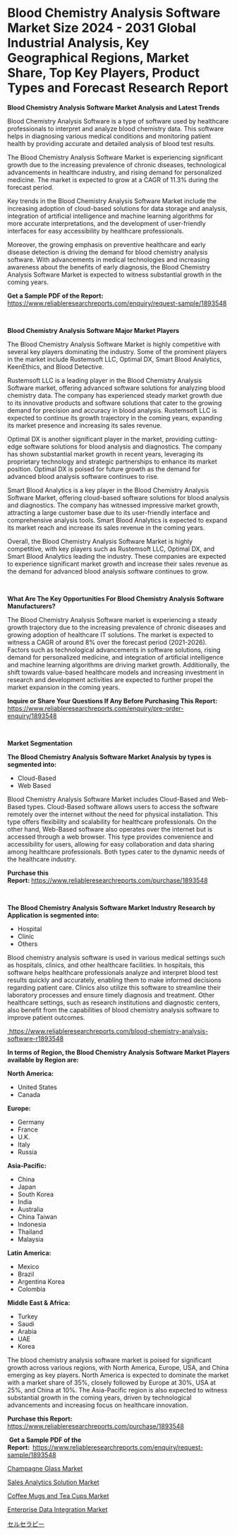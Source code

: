<p><h1>Blood Chemistry Analysis Software Market Size 2024 - 2031 Global Industrial Analysis, Key Geographical Regions, Market Share, Top Key Players, Product Types and Forecast Research Report</h1></p><p><strong>Blood Chemistry Analysis Software Market Analysis and Latest Trends</strong></p>
<p><p>Blood Chemistry Analysis Software is a type of software used by healthcare professionals to interpret and analyze blood chemistry data. This software helps in diagnosing various medical conditions and monitoring patient health by providing accurate and detailed analysis of blood test results.</p><p>The Blood Chemistry Analysis Software Market is experiencing significant growth due to the increasing prevalence of chronic diseases, technological advancements in healthcare industry, and rising demand for personalized medicine. The market is expected to grow at a CAGR of 11.3% during the forecast period.</p><p>Key trends in the Blood Chemistry Analysis Software Market include the increasing adoption of cloud-based solutions for data storage and analysis, integration of artificial intelligence and machine learning algorithms for more accurate interpretations, and the development of user-friendly interfaces for easy accessibility by healthcare professionals.</p><p>Moreover, the growing emphasis on preventive healthcare and early disease detection is driving the demand for blood chemistry analysis software. With advancements in medical technologies and increasing awareness about the benefits of early diagnosis, the Blood Chemistry Analysis Software Market is expected to witness substantial growth in the coming years.</p></p>
<p><strong>Get a Sample PDF of the Report:&nbsp;</strong> <a href="https://www.reliableresearchreports.com/enquiry/request-sample/1893548">https://www.reliableresearchreports.com/enquiry/request-sample/1893548</a></p>
<p>&nbsp;</p>
<p><strong>Blood Chemistry Analysis Software Major Market Players</strong></p>
<p><p>The Blood Chemistry Analysis Software Market is highly competitive with several key players dominating the industry. Some of the prominent players in the market include Rustemsoft LLC, Optimal DX, Smart Blood Analytics, KeenEthics, and Blood Detective.</p><p>Rustemsoft LLC is a leading player in the Blood Chemistry Analysis Software market, offering advanced software solutions for analyzing blood chemistry data. The company has experienced steady market growth due to its innovative products and software solutions that cater to the growing demand for precision and accuracy in blood analysis. Rustemsoft LLC is expected to continue its growth trajectory in the coming years, expanding its market presence and increasing its sales revenue.</p><p>Optimal DX is another significant player in the market, providing cutting-edge software solutions for blood analysis and diagnostics. The company has shown substantial market growth in recent years, leveraging its proprietary technology and strategic partnerships to enhance its market position. Optimal DX is poised for future growth as the demand for advanced blood analysis software continues to rise.</p><p>Smart Blood Analytics is a key player in the Blood Chemistry Analysis Software Market, offering cloud-based software solutions for blood analysis and diagnostics. The company has witnessed impressive market growth, attracting a large customer base due to its user-friendly interface and comprehensive analysis tools. Smart Blood Analytics is expected to expand its market reach and increase its sales revenue in the coming years.</p><p>Overall, the Blood Chemistry Analysis Software Market is highly competitive, with key players such as Rustemsoft LLC, Optimal DX, and Smart Blood Analytics leading the industry. These companies are expected to experience significant market growth and increase their sales revenue as the demand for advanced blood analysis software continues to grow.</p></p>
<p>&nbsp;</p>
<p><strong>What Are The Key Opportunities For Blood Chemistry Analysis Software Manufacturers?</strong></p>
<p><p>The Blood Chemistry Analysis Software market is experiencing a steady growth trajectory due to the increasing prevalence of chronic diseases and growing adoption of healthcare IT solutions. The market is expected to witness a CAGR of around 8% over the forecast period (2021-2026). Factors such as technological advancements in software solutions, rising demand for personalized medicine, and integration of artificial intelligence and machine learning algorithms are driving market growth. Additionally, the shift towards value-based healthcare models and increasing investment in research and development activities are expected to further propel the market expansion in the coming years.</p></p>
<p><strong>Inquire or Share Your Questions If Any Before Purchasing This Report:</strong> <a href="https://www.reliableresearchreports.com/enquiry/pre-order-enquiry/1893548">https://www.reliableresearchreports.com/enquiry/pre-order-enquiry/1893548</a></p>
<p>&nbsp;</p>
<p><strong>Market Segmentation</strong></p>
<p><strong>The Blood Chemistry Analysis Software Market Analysis by types is segmented into:</strong></p>
<p><ul><li>Cloud-Based</li><li>Web Based</li></ul></p>
<p><p>Blood Chemistry Analysis Software Market includes Cloud-Based and Web-Based types. Cloud-Based software allows users to access the software remotely over the internet without the need for physical installation. This type offers flexibility and scalability for healthcare professionals. On the other hand, Web-Based software also operates over the internet but is accessed through a web browser. This type provides convenience and accessibility for users, allowing for easy collaboration and data sharing among healthcare professionals. Both types cater to the dynamic needs of the healthcare industry.</p></p>
<p><strong>Purchase this Report:&nbsp;</strong><a href="https://www.reliableresearchreports.com/purchase/1893548">https://www.reliableresearchreports.com/purchase/1893548</a></p>
<p>&nbsp;</p>
<p><strong>The Blood Chemistry Analysis Software Market Industry Research by Application is segmented into:</strong></p>
<p><ul><li>Hospital</li><li>Clinic</li><li>Others</li></ul></p>
<p><p>Blood chemistry analysis software is used in various medical settings such as hospitals, clinics, and other healthcare facilities. In hospitals, this software helps healthcare professionals analyze and interpret blood test results quickly and accurately, enabling them to make informed decisions regarding patient care. Clinics also utilize this software to streamline their laboratory processes and ensure timely diagnosis and treatment. Other healthcare settings, such as research institutions and diagnostic centers, also benefit from the capabilities of blood chemistry analysis software to improve patient outcomes.</p></p>
<p><a href="https://www.reliableresearchreports.com/blood-chemistry-analysis-software-r1893548">&nbsp;https://www.reliableresearchreports.com/blood-chemistry-analysis-software-r1893548</a></p>
<p><strong>In terms of Region, the Blood Chemistry Analysis Software Market Players available by Region are:</strong></p>
<p>
    <p> <strong> North America: </strong>
        <ul>
            <li>United States</li>
            <li>Canada</li>
        </ul>
        </p> 
    <p> <strong> Europe: </strong>
        <ul>
            <li>Germany</li>
            <li>France</li>
            <li>U.K.</li>
            <li>Italy</li>
            <li>Russia</li>
        </ul>
        </p> 
    <p> <strong> Asia-Pacific: </strong>
        <ul>
            <li>China</li>
            <li>Japan</li>
            <li>South Korea</li>
            <li>India</li>
            <li>Australia</li>
            <li>China Taiwan</li>
            <li>Indonesia</li>
            <li>Thailand</li>
            <li>Malaysia</li>
        </ul>
        </p> 
    <p> <strong> Latin America: </strong>
        <ul>
            <li>Mexico</li>
            <li>Brazil</li>
            <li>Argentina Korea</li>
            <li>Colombia</li>
        </ul>
        </p> 
    <p> <strong> Middle East & Africa: </strong>
        <ul>
            <li>Turkey</li>
            <li>Saudi</li>
            <li>Arabia</li>
            <li>UAE</li>
            <li>Korea</li>
        </ul>
    </p>
    </p>
<p><p>The blood chemistry analysis software market is poised for significant growth across various regions, with North America, Europe, USA, and China emerging as key players. North America is expected to dominate the market with a market share of 35%, closely followed by Europe at 30%, USA at 25%, and China at 10%. The Asia-Pacific region is also expected to witness substantial growth in the coming years, driven by technological advancements and increasing focus on healthcare innovation.</p></p>
<p><strong>Purchase this Report: </strong><a href="https://www.reliableresearchreports.com/purchase/1893548">https://www.reliableresearchreports.com/purchase/1893548</a></p>
<p>&nbsp;<strong>Get a Sample PDF of the Report:&nbsp;&nbsp;</strong><a href="https://www.reliableresearchreports.com/enquiry/request-sample/1893548">https://www.reliableresearchreports.com/enquiry/request-sample/1893548</a></p>
<p><strong></strong></p>
<p><p><a href="https://issuu.com/reportprime-2/docs/champagne-glass-market-size-2030.pptx">Champagne Glass Market</a></p><p><a href="https://github.com/Sherrillcrooksxa8i18ucf2m/Market-Research-Report-List-2/blob/main/sales-analytics-solution-market.md">Sales Analytics Solution Market</a></p><p><a href="https://issuu.com/reportprime-2/docs/coffee-mugs-and-tea-cups-market-size-2030.pptx">Coffee Mugs and Tea Cups Market</a></p><p><a href="https://www.linkedin.com/pulse/enterprise-data-integration-market-exploring-share-trends-x139c">Enterprise Data Integration Market</a></p><p><a href="https://github.com/hwbcz413288296/Market-Research-Report-List-2/blob/main/950589060523.md">セルセラピー</a></p></p>